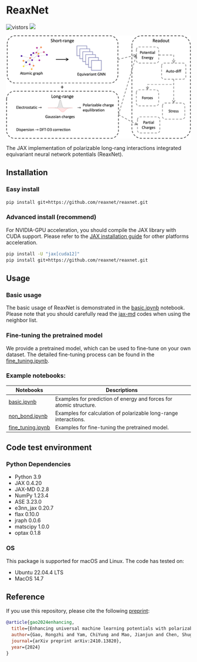 <h1>ReaxNet</h1>

![vistors](https://visitor-badge.laobi.icu/badge?page_id=reaxnet.reaxnet&right_color=green) 
<a href='https://arxiv.org/abs/2410.13820'><img src='https://img.shields.io/badge/arXiv-2403.13820-blue'></a>

![framework](site/framework.png)

The JAX implementation of polarizable long-rang interactions integrated equivariant neural network potentials (ReaxNet).
## Installation

### Easy install

```bash
pip install git+https://github.com/reaxnet/reaxnet.git
```

### Advanced install (recommend)

For NVIDIA-GPU acceleration, you should compile the JAX library with CUDA support. Please refer to the [JAX installation guide](https://jax.readthedocs.io/en/latest/installation.html#installation) for other platforms acceleration.

```bash
pip install -U "jax[cuda12]"
pip install git+https://github.com/reaxnet/reaxnet.git
```

## Usage

### Basic usage
The basic usage of ReaxNet is demonstrated in the [basic.ipynb](./examples/basic.ipynb) notebook. Please note that you should carefully read the [jax-md](https://github.com/jax-md/jax-md) codes when using the neighbor list.

### Fine-tuning the pretrained model
We provide a pretrained model, which can be used to fine-tune on your own dataset. The detailed fine-tuning process can be found in the [fine_tuning.ipynb](./examples/fine_tuning.ipynb).

### Example notebooks:
| Notebooks | Descriptions |
| -------- | ----------- |
| [basic.ipynb](./examples/basic.ipynb) | Examples for prediction of energy and forces for atomic structure. |
| [non_bond.ipynb](./examples/non_bond.ipynb) | Examples for calculation of polarizable long-range interactions. |
| [fine_tuning.ipynb](./examples/fine_tuning.ipynb) | Examples for fine-tuning the pretrained model. |

## Code test environment
### Python Dependencies
- Python 3.9
- JAX 0.4.20
- JAX-MD 0.2.8
- NumPy 1.23.4
- ASE 3.23.0
- e3nn_jax 0.20.7
- flax 0.10.0
- jraph 0.0.6
- matscipy 1.0.0
- optax 0.1.8

### OS 
This package is supported for macOS and Linux. The code has tested on:
- Ubuntu 22.04.4 LTS
- MacOS 14.7

## Reference

If you use this repository, please cite the following [preprint](https://doi.org/10.48550/arXiv.2410.13820):
```bib
@article{gao2024enhancing,
  title={Enhancing universal machine learning potentials with polarizable long-range interactions},
  author={Gao, Rongzhi and Yam, ChiYung and Mao, Jianjun and Chen, Shuguang and Chen, GuanHua and Hu, Ziyang},
  journal={arXiv preprint arXiv:2410.13820},
  year={2024}
}
```
